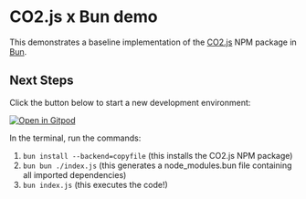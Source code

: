 # CO2.js x Bun demo

This demonstrates a baseline implementation of the [CO2.js](https://www.npmjs.com/package/@tgwf/co2) NPM package in [Bun](https://bun.sh/).

## Next Steps

Click the button below to start a new development environment:

[![Open in Gitpod](https://gitpod.io/button/open-in-gitpod.svg)](https://gitpod.io/from-referrer/)

In the terminal, run the commands:

1. `bun install --backend=copyfile` (this installs the CO2.js NPM package)
2. `bun bun ./index.js` (this generates a node_modules.bun file containing all imported dependencies)
3. `bun index.js` (this executes the code!)
